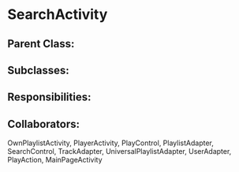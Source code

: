 # SearchActivity

## Parent Class:


## Subclasses:


## Responsibilities:


## Collaborators:
OwnPlaylistActivity, PlayerActivity, PlayControl, PlaylistAdapter, SearchControl, TrackAdapter, UniversalPlaylistAdapter, UserAdapter, PlayAction, MainPageActivity
